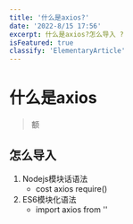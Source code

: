 ```yaml
---
title: '什么是axios?'
date: '2022-8/15 17:56'
excerpt: 什么是axios?怎么导入 ? 
isFeatured: true
classify: 'ElementaryArticle'
---
```


# 什么是axios

> 额



## 怎么导入

1. Nodejs模块话语法
   - cost axios require()
2. ES6模块化语法
   - import axios from ''